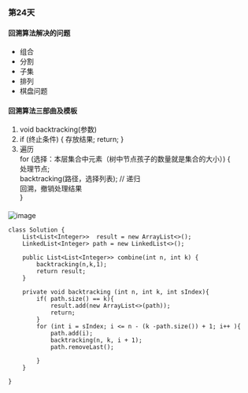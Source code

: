 ### 第24天

#### 回溯算法解决的问题
- 组合
- 分割
- 子集
- 排列
- 棋盘问题

#### 回溯算法三部曲及模板
1. void backtracking(参数)
2. if (终止条件) {
    存放结果;
    return;
}
3. 遍历  
for (选择：本层集合中元素（树中节点孩子的数量就是集合的大小）) {  
    处理节点;  
    backtracking(路径，选择列表); // 递归  
    回溯，撤销处理结果  
}


#### []()
![image](https://user-images.githubusercontent.com/95901644/217177570-bdea9c65-6d9d-40b1-bf18-07bf6b64f707.png)

```
class Solution {
    List<List<Integer>>  result = new ArrayList<>();
    LinkedList<Integer> path = new LinkedList<>();

    public List<List<Integer>> combine(int n, int k) {
        backtracking(n,k,1);
        return result;
    }

    private void backtracking (int n, int k, int sIndex){
        if( path.size() == k){
            result.add(new ArrayList<>(path));
            return;
        }
        for (int i = sIndex; i <= n - (k -path.size()) + 1; i++ ){
            path.add(i);
            backtracking(n, k, i + 1);
            path.removeLast();

        }
    }

}
```
